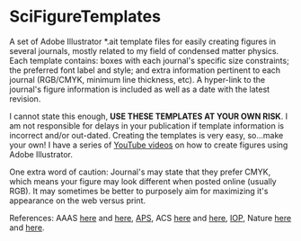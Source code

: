 # SciFigureTemplates

A set of Adobe Illustrator *.ait template files for easily creating figures in several journals, mostly related to my field of condensed matter physics. Each template contains: boxes with each journal's specific size constraints; the preferred font label and style; and extra information pertinent to each journal (RGB/CMYK, minimum line thickness, etc). A hyper-link to the journal's figure information is included as well as a date with the latest revision.

I cannot state this enough, **USE THESE TEMPLATES AT YOUR OWN RISK**. I am not responsible for delays in your publication if template information is incorrect and/or out-dated. Creating the templates is very easy, so...make your own! I have a series of [YouTube videos](https://tiny.cc/illustr8) on how to create figures using Adobe Illustrator.

One extra word of caution: Journal's may state that they prefer CMYK, which means your figure may look different when posted online (usually RGB). It may sometimes be better to purposely aim for maximizing it's appearance on the web versus print.

References: AAAS [here](https://www.sciencemag.org/authors/instructions-preparing-initial-manuscript) and [here](https://www.science.org/do/10.5555/page.2385607/full/author_figure_prep_guide_2022-1723556677730.pdf), [APS](https://res.cloudinary.com/apsphysics/image/upload/v1715884920/aps-journals-style-guide_tnoyln.pdf), ACS [here](https://pubs.acs.org/page/4authors/submission/graphics_prep.html) and [here](https://researcher-resources.acs.org/publish/author_guidelines?coden=nalefd#appendix2), [IOP](https://publishingsupport.iopscience.iop.org/questions/figures-journal-articles/), Nature [here](https://www.nature.com/nature/for-authors/final-submission) and [here](https://www.nature.com/documents/nature-final-artwork.pdf).




